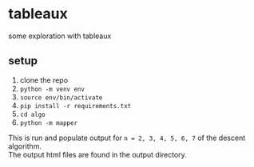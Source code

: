 # tableaux
some exploration with tableaux

## setup

1. clone the repo
2. `python -m venv env`
3. `source env/bin/activate`
3. `pip install -r requirements.txt`
4. `cd algo`
5. `python -m mapper`

This is run and populate output for `n = 2, 3, 4, 5, 6, 7` of the descent algorithm.  
The output html files are found in the output directory.   
